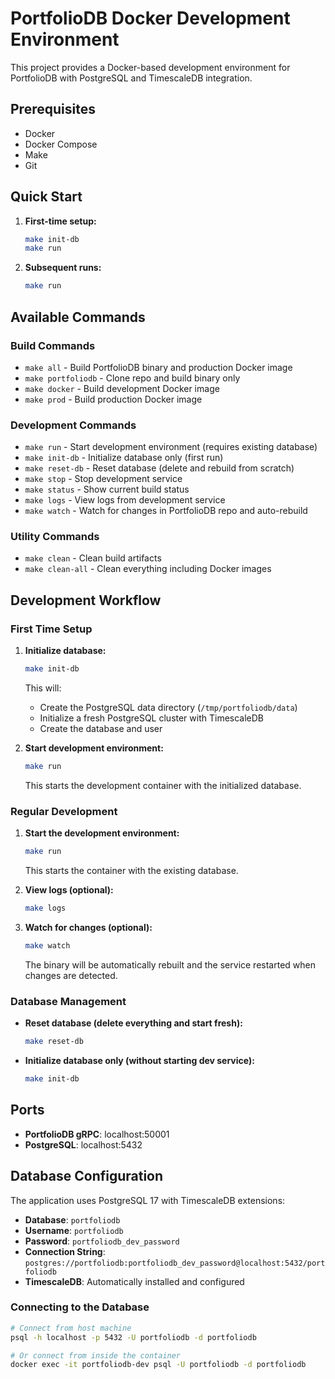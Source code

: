 # PortfolioDB Docker Development Environment

This project provides a Docker-based development environment for PortfolioDB with PostgreSQL and TimescaleDB integration.

## Prerequisites

- Docker
- Docker Compose
- Make
- Git

## Quick Start

1. **First-time setup:**
   ```bash
   make init-db
   make run
   ```

2. **Subsequent runs:**
   ```bash
   make run
   ```

## Available Commands

### Build Commands
- `make all` - Build PortfolioDB binary and production Docker image
- `make portfoliodb` - Clone repo and build binary only
- `make docker` - Build development Docker image
- `make prod` - Build production Docker image

### Development Commands
- `make run` - Start development environment (requires existing database)
- `make init-db` - Initialize database only (first run)
- `make reset-db` - Reset database (delete and rebuild from scratch)
- `make stop` - Stop development service
- `make status` - Show current build status
- `make logs` - View logs from development service
- `make watch` - Watch for changes in PortfolioDB repo and auto-rebuild

### Utility Commands
- `make clean` - Clean build artifacts
- `make clean-all` - Clean everything including Docker images

## Development Workflow

### First Time Setup

1. **Initialize database:**
   ```bash
   make init-db
   ```
   This will:
   - Create the PostgreSQL data directory (`/tmp/portfoliodb/data`)
   - Initialize a fresh PostgreSQL cluster with TimescaleDB
   - Create the database and user

2. **Start development environment:**
   ```bash
   make run
   ```
   This starts the development container with the initialized database.

### Regular Development

1. **Start the development environment:**
   ```bash
   make run
   ```
   This starts the container with the existing database.

2. **View logs (optional):**
   ```bash
   make logs
   ```

3. **Watch for changes (optional):**
   ```bash
   make watch
   ```
   The binary will be automatically rebuilt and the service restarted when changes are detected.

### Database Management

- **Reset database (delete everything and start fresh):**
  ```bash
  make reset-db
  ```

- **Initialize database only (without starting dev service):**
  ```bash
  make init-db
  ```

## Ports

- **PortfolioDB gRPC**: localhost:50001
- **PostgreSQL**: localhost:5432

## Database Configuration

The application uses PostgreSQL 17 with TimescaleDB extensions:

- **Database**: `portfoliodb`
- **Username**: `portfoliodb`
- **Password**: `portfoliodb_dev_password`
- **Connection String**: `postgres://portfoliodb:portfoliodb_dev_password@localhost:5432/portfoliodb`
- **TimescaleDB**: Automatically installed and configured

### Connecting to the Database

```bash
# Connect from host machine
psql -h localhost -p 5432 -U portfoliodb -d portfoliodb

# Or connect from inside the container
docker exec -it portfoliodb-dev psql -U portfoliodb -d portfoliodb
```